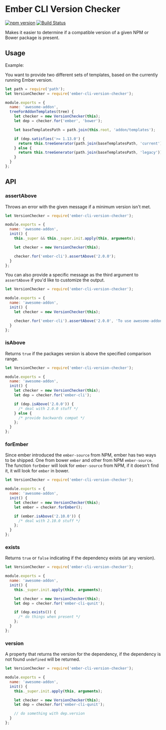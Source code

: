 # Ember CLI Version Checker

[![npm version](https://badge.fury.io/js/ember-cli-version-checker.svg)](https://badge.fury.io/js/ember-cli-version-checker)
[![Build Status](https://travis-ci.org/ember-cli/ember-cli-version-checker.svg?branch=master)](https://travis-ci.org/ember-cli/ember-cli-version-checker)

Makes it easier to determine if a compatible version of a given NPM or Bower package is present.

## Usage

Example:

You want to provide two different sets of templates, based on the currently running Ember version.

```javascript
let path = require('path');
let VersionChecker = require('ember-cli-version-checker');

module.exports = {
  name: 'awesome-addon',
  treeForAddonTemplates(tree) {
    let checker = new VersionChecker(this);
    let dep = checker.for('ember', 'bower');

    let baseTemplatesPath = path.join(this.root, 'addon/templates');

    if (dep.satisfies('>= 1.13.0') {
      return this.treeGenerator(path.join(baseTemplatesPath, 'current'));
    } else {
      return this.treeGenerator(path.join(baseTemplatesPath, 'legacy'));
    }
  }
};
```

## API

### assertAbove

Throws an error with the given message if a minimum version isn't met.

```javascript
let VersionChecker = require('ember-cli-version-checker');

module.exports = {
  name: 'awesome-addon',
  init() {
    this._super && this._super.init.apply(this, arguments); 

    let checker = new VersionChecker(this);

    checker.for('ember-cli').assertAbove('2.0.0');
  }
};
```

You can also provide a specific message as the third argument to `assertAbove` if you'd like to customize the output.

```javascript
let VersionChecker = require('ember-cli-version-checker');

module.exports = {
  name: 'awesome-addon',
  init() {
    let checker = new VersionChecker(this);

    checker.for('ember-cli').assertAbove('2.0.0', 'To use awesome-addon you must have ember-cli 2.0.0');
  }
};
```

### isAbove

Returns `true` if the packages version is above the specified comparison range.

```javascript
let VersionChecker = require('ember-cli-version-checker');

module.exports = {
  name: 'awesome-addon',
  init() {
    let checker = new VersionChecker(this);
    let dep = checker.for('ember-cli');

    if (dep.isAbove('2.0.0')) {
      /* deal with 2.0.0 stuff */
    } else {
      /* provide backwards compat */
    };
  }
};
```

### forEmber

Since ember introduced the `ember-source` from NPM, ember has two ways to be
shipped. One from bower `ember` and other from NPM `ember-source`. The
function `forEmber` will look for `ember-source` from NPM, if it doesn't
find it, it will look for `ember` in bower.

```javascript
let VersionChecker = require('ember-cli-version-checker');

module.exports = {
  name: 'awesome-addon',
  init() {
    let checker = new VersionChecker(this);
    let ember = checker.forEmber();

    if (ember.isAbove('2.10.0')) {
      /* deal with 2.10.0 stuff */
    };
  }
};
```

### exists

Returns `true` or `false` indicating if the dependency exists (at any version).

```js
let VersionChecker = require('ember-cli-version-checker');

module.exports = {
  name: 'awesome-addon',
  init() {
    this._super.init.apply(this, arguments);

    let checker = new VersionChecker(this);
    let dep = checker.for('ember-cli-qunit');

    if (dep.exists()) {
      /* do things when present */
    };
  }
};
```

### version

A property that returns the version for the dependency, if the dependency is not found
`undefined` will be returned.

```js
let VersionChecker = require('ember-cli-version-checker');

module.exports = {
  name: 'awesome-addon',
  init() {
    this._super.init.apply(this, arguments);

    let checker = new VersionChecker(this);
    let dep = checker.for('ember-cli-qunit');

    // do something with dep.version
  }
};
```
